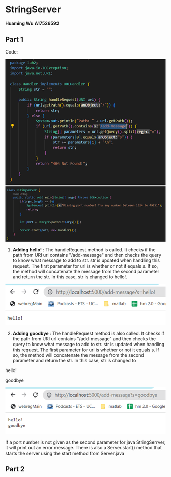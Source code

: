# StringServer
**Huaming Wu**
**A17526592**

## Part 1

Code:

![Image](lab2_code1.png)
![Image](lab2_code2.png)

1. **Adding hello!**
: The handleRequest method is called. It checks if the path from URI url contains "/add-message" and then checks the query to know what message to add to str. str is updated when handling this request. The first parameter for url is whether or not it equals s. If so, the method will concatenate the message from the second parameter and return the str. In this case, str is changed to hello!.

![Image](Lab2_1.png)

2. **Adding goodbye**
: The handleRequest method is also called. It checks if the path from URI url contains "/add-message" and then checks the query to know what message to add to str. str is updated when handling this request. The first parameter for url is whether or not it equals s. If so, the method will concatenate the message from the second parameter and return the str. In this case, str is changed to 

hello!

goodbye

![Image](lab2_2.png)

If a port number is not given as the second parameter for java StringSerrver, it will print out an error message.
There is also a Server.start() method that starts the server using the start method from Server.java

## Part 2


